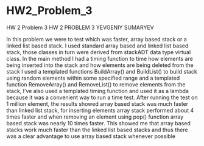 # HW2_Problem_3
HW 2 Problem 3
HW 2 PROBLEM 3
YEVGENIY SUMARYEV
 
In this problem we were to test which was faster, array based stack or a linked list based stack. I used standard array based and
linked list based stack, those classes in turn were derived from stackADT data type virtual class. In the main method I had a
timing function to time how elements are being inserted into the stack and how elements are being deleted from the stack I used 
a templated functions BuildArray() and BuildList() to build stack using random elements within some specified range and a templated 
function RemoveArray() and RemoveList() to remove elements from the stack, I’ve also used a templated timing function and used it as
a lambda because it was a convenient way to run a time test. After running the test on 1 million element, the results showed array based
stack was much faster than linked list stack, for inserting elements array stack performed about 4 times faster and when removing an element 
using pop() function array based stack was nearly 10 times faster. This showed me that array based stacks work much faster than the linked 
list based stacks and thus there was a clear advantage to use array based stack whenever possible 
